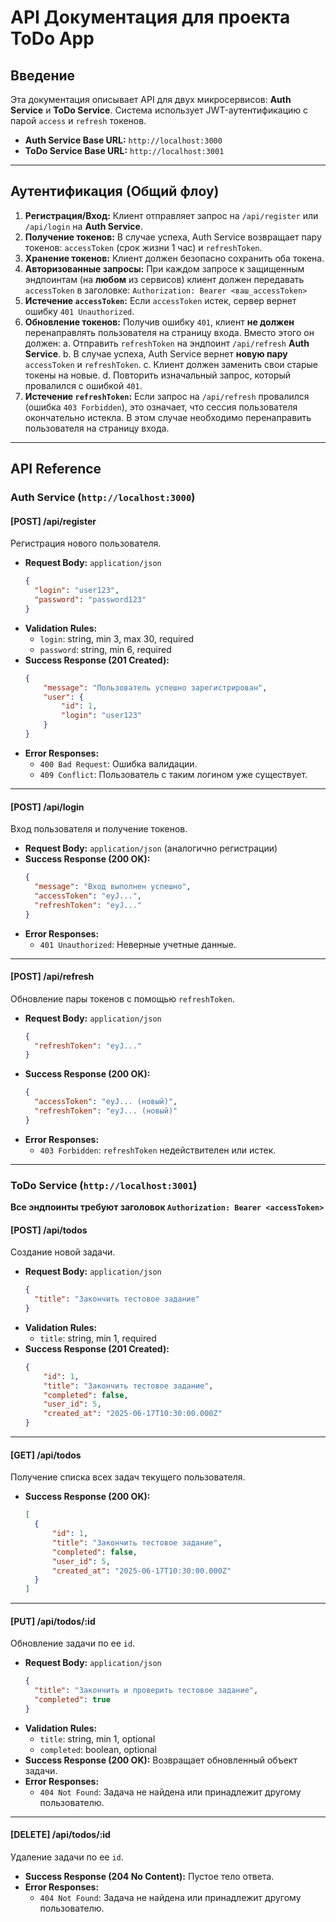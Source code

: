 # API Документация для проекта ToDo App

## Введение

Эта документация описывает API для двух микросервисов: **Auth Service** и **ToDo Service**.
Система использует JWT-аутентификацию с парой `access` и `refresh` токенов.

* **Auth Service Base URL:** `http://localhost:3000`
* **ToDo Service Base URL:** `http://localhost:3001`

---

## Аутентификация (Общий флоу)

1.  **Регистрация/Вход:** Клиент отправляет запрос на `/api/register` или `/api/login` на **Auth Service**.
2.  **Получение токенов:** В случае успеха, Auth Service возвращает пару токенов: `accessToken` (срок жизни 1 час) и `refreshToken`.
3.  **Хранение токенов:** Клиент должен безопасно сохранить оба токена.
4.  **Авторизованные запросы:** При каждом запросе к защищенным эндпоинтам (на **любом** из сервисов) клиент должен передавать `accessToken` в заголовке:
    `Authorization: Bearer <ваш_accessToken>`
5.  **Истечение `accessToken`:** Если `accessToken` истек, сервер вернет ошибку `401 Unauthorized`.
6.  **Обновление токенов:** Получив ошибку `401`, клиент **не должен** перенаправлять пользователя на страницу входа. Вместо этого он должен:
    a. Отправить `refreshToken` на эндпоинт `/api/refresh` **Auth Service**.
    b. В случае успеха, Auth Service вернет **новую пару** `accessToken` и `refreshToken`.
    c. Клиент должен заменить свои старые токены на новые.
    d. Повторить изначальный запрос, который провалился с ошибкой `401`.
7.  **Истечение `refreshToken`:** Если запрос на `/api/refresh` провалился (ошибка `403 Forbidden`), это означает, что сессия пользователя окончательно истекла. В этом случае необходимо перенаправить пользователя на страницу входа.

---

## API Reference

### Auth Service (`http://localhost:3000`)

#### **[POST] /api/register**
Регистрация нового пользователя.

* **Request Body:** `application/json`
    ```json
    {
      "login": "user123",
      "password": "password123"
    }
    ```
* **Validation Rules:**
    * `login`: string, min 3, max 30, required
    * `password`: string, min 6, required
* **Success Response (201 Created):**
    ```json
    {
        "message": "Пользователь успешно зарегистрирован",
        "user": {
            "id": 1,
            "login": "user123"
        }
    }
    ```
* **Error Responses:**
    * `400 Bad Request`: Ошибка валидации.
    * `409 Conflict`: Пользователь с таким логином уже существует.

---
#### **[POST] /api/login**
Вход пользователя и получение токенов.

* **Request Body:** `application/json` (аналогично регистрации)
* **Success Response (200 OK):**
    ```json
    {
      "message": "Вход выполнен успешно",
      "accessToken": "eyJ...",
      "refreshToken": "eyJ..."
    }
    ```
* **Error Responses:**
    * `401 Unauthorized`: Неверные учетные данные.

---
#### **[POST] /api/refresh**
Обновление пары токенов с помощью `refreshToken`.

* **Request Body:** `application/json`
    ```json
    {
      "refreshToken": "eyJ..."
    }
    ```
* **Success Response (200 OK):**
    ```json
    {
      "accessToken": "eyJ... (новый)",
      "refreshToken": "eyJ... (новый)"
    }
    ```
* **Error Responses:**
    * `403 Forbidden`: `refreshToken` недействителен или истек.

---
### ToDo Service (`http://localhost:3001`)
**Все эндпоинты требуют заголовок `Authorization: Bearer <accessToken>`**

#### **[POST] /api/todos**
Создание новой задачи.

* **Request Body:** `application/json`
    ```json
    {
      "title": "Закончить тестовое задание"
    }
    ```
* **Validation Rules:**
    * `title`: string, min 1, required
* **Success Response (201 Created):**
    ```json
    {
        "id": 1,
        "title": "Закончить тестовое задание",
        "completed": false,
        "user_id": 5,
        "created_at": "2025-06-17T10:30:00.000Z"
    }
    ```

---
#### **[GET] /api/todos**
Получение списка всех задач текущего пользователя.

* **Success Response (200 OK):**
    ```json
    [
      {
          "id": 1,
          "title": "Закончить тестовое задание",
          "completed": false,
          "user_id": 5,
          "created_at": "2025-06-17T10:30:00.000Z"
      }
    ]
    ```

---
#### **[PUT] /api/todos/:id**
Обновление задачи по ее `id`.

* **Request Body:** `application/json`
    ```json
    {
      "title": "Закончить и проверить тестовое задание",
      "completed": true
    }
    ```
* **Validation Rules:**
    * `title`: string, min 1, optional
    * `completed`: boolean, optional
* **Success Response (200 OK):** Возвращает обновленный объект задачи.
* **Error Responses:**
    * `404 Not Found`: Задача не найдена или принадлежит другому пользователю.

---
#### **[DELETE] /api/todos/:id**
Удаление задачи по ее `id`.

* **Success Response (204 No Content):** Пустое тело ответа.
* **Error Responses:**
    * `404 Not Found`: Задача не найдена или принадлежит другому пользователю.